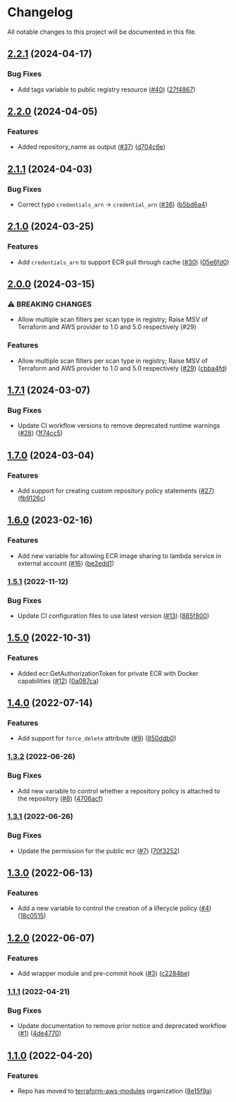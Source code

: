 # Changelog

All notable changes to this project will be documented in this file.

## [2.2.1](https://github.com/terraform-aws-modules/terraform-aws-ecr/compare/v2.2.0...v2.2.1) (2024-04-17)


### Bug Fixes

* Add tags variable to public registry resource ([#40](https://github.com/terraform-aws-modules/terraform-aws-ecr/issues/40)) ([27f4867](https://github.com/terraform-aws-modules/terraform-aws-ecr/commit/27f48679600c7bc86528e0a95a9f221a5e1c5854))

## [2.2.0](https://github.com/terraform-aws-modules/terraform-aws-ecr/compare/v2.1.1...v2.2.0) (2024-04-05)


### Features

* Added repository_name as output ([#37](https://github.com/terraform-aws-modules/terraform-aws-ecr/issues/37)) ([d704c6e](https://github.com/terraform-aws-modules/terraform-aws-ecr/commit/d704c6e6b88726a9f24c466d38654ab9470de181))

## [2.1.1](https://github.com/terraform-aws-modules/terraform-aws-ecr/compare/v2.1.0...v2.1.1) (2024-04-03)


### Bug Fixes

* Correct typo `credentials_arn` -> `credential_arn` ([#36](https://github.com/terraform-aws-modules/terraform-aws-ecr/issues/36)) ([b5bd6a4](https://github.com/terraform-aws-modules/terraform-aws-ecr/commit/b5bd6a4cadf0e9f66ea144ba16f6e7455c778416))

## [2.1.0](https://github.com/terraform-aws-modules/terraform-aws-ecr/compare/v2.0.0...v2.1.0) (2024-03-25)


### Features

* Add `credentials_arn` to support ECR pull through cache ([#30](https://github.com/terraform-aws-modules/terraform-aws-ecr/issues/30)) ([05e6fd0](https://github.com/terraform-aws-modules/terraform-aws-ecr/commit/05e6fd073519aa61e880e6a3b4712d67087ea77f))

## [2.0.0](https://github.com/terraform-aws-modules/terraform-aws-ecr/compare/v1.7.1...v2.0.0) (2024-03-15)


### ⚠ BREAKING CHANGES

* Allow multiple scan filters per scan type in registry; Raise MSV of Terraform and AWS provider to 1.0 and 5.0 respectively (#29)

### Features

* Allow multiple scan filters per scan type in registry; Raise MSV of Terraform and AWS provider to 1.0 and 5.0 respectively ([#29](https://github.com/terraform-aws-modules/terraform-aws-ecr/issues/29)) ([cbba4fd](https://github.com/terraform-aws-modules/terraform-aws-ecr/commit/cbba4fd31f5a7a04b3d57666c409996bf5eb2bdd))

## [1.7.1](https://github.com/terraform-aws-modules/terraform-aws-ecr/compare/v1.7.0...v1.7.1) (2024-03-07)


### Bug Fixes

* Update CI workflow versions to remove deprecated runtime warnings ([#28](https://github.com/terraform-aws-modules/terraform-aws-ecr/issues/28)) ([1f74cc5](https://github.com/terraform-aws-modules/terraform-aws-ecr/commit/1f74cc5b0b5982bb4be0faed117faba1d3b92773))

## [1.7.0](https://github.com/terraform-aws-modules/terraform-aws-ecr/compare/v1.6.0...v1.7.0) (2024-03-04)


### Features

* Add support for creating custom repository policy statements ([#27](https://github.com/terraform-aws-modules/terraform-aws-ecr/issues/27)) ([fb9126c](https://github.com/terraform-aws-modules/terraform-aws-ecr/commit/fb9126ca4c9a5c2d3213f525e040d4a84ff6e71c))

## [1.6.0](https://github.com/terraform-aws-modules/terraform-aws-ecr/compare/v1.5.1...v1.6.0) (2023-02-16)


### Features

* Add new variable for allowing ECR image sharing to lambda service in external account ([#16](https://github.com/terraform-aws-modules/terraform-aws-ecr/issues/16)) ([be2edd1](https://github.com/terraform-aws-modules/terraform-aws-ecr/commit/be2edd1b481e14e45d5d548ca47e04c41dce2058))

### [1.5.1](https://github.com/terraform-aws-modules/terraform-aws-ecr/compare/v1.5.0...v1.5.1) (2022-11-12)


### Bug Fixes

* Update CI configuration files to use latest version ([#13](https://github.com/terraform-aws-modules/terraform-aws-ecr/issues/13)) ([885f800](https://github.com/terraform-aws-modules/terraform-aws-ecr/commit/885f800769f2616aa8306190aa664f6f88633404))

## [1.5.0](https://github.com/terraform-aws-modules/terraform-aws-ecr/compare/v1.4.0...v1.5.0) (2022-10-31)


### Features

* Added ecr:GetAuthorizationToken for private ECR with Docker capabilities ([#12](https://github.com/terraform-aws-modules/terraform-aws-ecr/issues/12)) ([0a087ca](https://github.com/terraform-aws-modules/terraform-aws-ecr/commit/0a087ca8c2d9097fe2b73e112549739962114c9f))

## [1.4.0](https://github.com/terraform-aws-modules/terraform-aws-ecr/compare/v1.3.2...v1.4.0) (2022-07-14)


### Features

* Add support for `force_delete` attribute ([#9](https://github.com/terraform-aws-modules/terraform-aws-ecr/issues/9)) ([850ddb0](https://github.com/terraform-aws-modules/terraform-aws-ecr/commit/850ddb0a35188785b3dee3e64ad8833175f7376e))

### [1.3.2](https://github.com/terraform-aws-modules/terraform-aws-ecr/compare/v1.3.1...v1.3.2) (2022-06-26)


### Bug Fixes

* Add new variable to control whether a repository policy is attached to the repository ([#8](https://github.com/terraform-aws-modules/terraform-aws-ecr/issues/8)) ([4706acf](https://github.com/terraform-aws-modules/terraform-aws-ecr/commit/4706acfd9137a1bd2ccf918767c48ec73b99dfbd))

### [1.3.1](https://github.com/terraform-aws-modules/terraform-aws-ecr/compare/v1.3.0...v1.3.1) (2022-06-26)


### Bug Fixes

* Update the permission for the public ecr ([#7](https://github.com/terraform-aws-modules/terraform-aws-ecr/issues/7)) ([70f3252](https://github.com/terraform-aws-modules/terraform-aws-ecr/commit/70f3252311f29bc9dc3ea6e72ec2abb70c387eb1))

## [1.3.0](https://github.com/terraform-aws-modules/terraform-aws-ecr/compare/v1.2.0...v1.3.0) (2022-06-13)


### Features

* Add a new variable to control the creation of a lifecycle policy ([#4](https://github.com/terraform-aws-modules/terraform-aws-ecr/issues/4)) ([18c0515](https://github.com/terraform-aws-modules/terraform-aws-ecr/commit/18c05151fa481a02a93ba2ab549842b0e5bddf1a))

## [1.2.0](https://github.com/terraform-aws-modules/terraform-aws-ecr/compare/v1.1.1...v1.2.0) (2022-06-07)


### Features

* Add wrapper module and pre-commit hook ([#3](https://github.com/terraform-aws-modules/terraform-aws-ecr/issues/3)) ([c2284be](https://github.com/terraform-aws-modules/terraform-aws-ecr/commit/c2284be33c572839d178bcbcf53f1eaaebe5016c))

### [1.1.1](https://github.com/terraform-aws-modules/terraform-aws-ecr/compare/v1.1.0...v1.1.1) (2022-04-21)


### Bug Fixes

* Update documentation to remove prior notice and deprecated workflow ([#1](https://github.com/terraform-aws-modules/terraform-aws-ecr/issues/1)) ([4de4770](https://github.com/terraform-aws-modules/terraform-aws-ecr/commit/4de4770117a8574b28f9ebe99b8823137e3e2ff0))

## [1.1.0](https://github.com/clowdhaus/terraform-aws-ecr/compare/v1.0.0...v1.1.0) (2022-04-20)


### Features

* Repo has moved to [terraform-aws-modules](https://github.com/terraform-aws-modules/terraform-aws-ecr) organization ([8e15f9a](https://github.com/clowdhaus/terraform-aws-ecr/commit/8e15f9aa955e5f7ce7832bf9514ac149c0f8d631))
